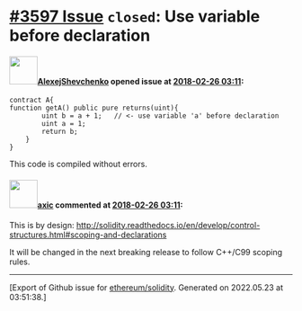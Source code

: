 # [\#3597 Issue](https://github.com/ethereum/solidity/issues/3597) `closed`: Use variable before declaration

#### <img src="https://avatars.githubusercontent.com/u/10481697?v=4" width="50">[AlexejShevchenko](https://github.com/AlexejShevchenko) opened issue at [2018-02-26 03:11](https://github.com/ethereum/solidity/issues/3597):

```
contract A{
function getA() public pure returns(uint){
        uint b = a + 1;   // <- use variable 'a' before declaration
        uint a = 1;
        return b;
    }
}
```
This code is compiled without errors.


#### <img src="https://avatars.githubusercontent.com/u/20340?v=4" width="50">[axic](https://github.com/axic) commented at [2018-02-26 03:11](https://github.com/ethereum/solidity/issues/3597#issuecomment-368436693):

This is by design: http://solidity.readthedocs.io/en/develop/control-structures.html#scoping-and-declarations

It will be changed in the next breaking release to follow C++/C99 scoping rules.


-------------------------------------------------------------------------------



[Export of Github issue for [ethereum/solidity](https://github.com/ethereum/solidity). Generated on 2022.05.23 at 03:51:38.]
